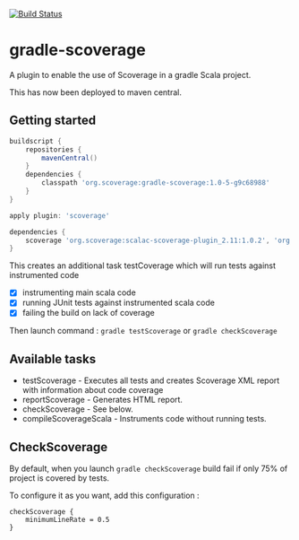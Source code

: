 [![Build Status](https://travis-ci.org/scoverage/gradle-scoverage.png?branch=master)](https://travis-ci.org/scoverage/gradle-scoverage)

gradle-scoverage
================
A plugin to enable the use of Scoverage in a gradle Scala project.

This has now been deployed to maven central.

Getting started
---------------
```groovy
buildscript {
    repositories {
        mavenCentral()
    }
    dependencies {
        classpath 'org.scoverage:gradle-scoverage:1.0-5-g9c68988'
    }
}

apply plugin: 'scoverage'

dependencies {
    scoverage 'org.scoverage:scalac-scoverage-plugin_2.11:1.0.2', 'org.scoverage:scalac-scoverage-runtime_2.11:1.0.2'
}
```

This creates an additional task testCoverage which will run tests against instrumented code

- [x] instrumenting main scala code
- [x] running JUnit tests against instrumented scala code
- [x] failing the build on lack of coverage

Then launch command :
`gradle testScoverage` or `gradle checkScoverage`

Available tasks
---------
* testScoverage - Executes all tests and creates Scoverage XML report with information about code coverage
* reportScoverage - Generates HTML report.
* checkScoverage - See below.
* compileScoverageScala - Instruments code without running tests.

CheckScoverage
---------

By default, when you launch `gradle checkScoverage` build fail if only 75% of project is covered by tests.

To configure it as you want, add this configuration :
```
checkScoverage {
    minimumLineRate = 0.5
}
```

